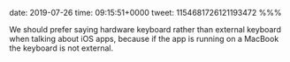 date: 2019-07-26
time: 09:15:51+0000
tweet: 1154681726121193472
%%%

We should prefer saying hardware keyboard rather than external keyboard when talking about iOS apps, because if the app is running on a MacBook the keyboard is not external.
